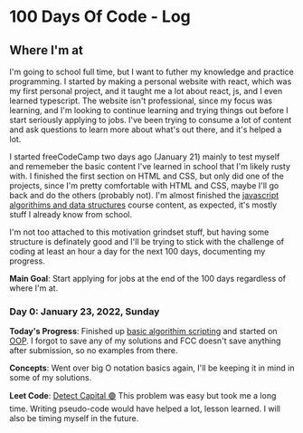 # 100 Days Of Code - Log

## Where I'm at

I'm going to school full time, but I want to futher my knowledge and practice programming. I started by making a personal website with react, which was my first personal project, and it taught me a lot about react, js, and I even learned typescript. The website isn't professional, since my focus was learning, and I'm looking to continue learning and trying things out before I start seriously applying to jobs. I've been trying to consume a lot of content and ask questions to learn more about what's out there, and it's helped a lot.

I started freeCodeCamp two days ago (January 21) mainly to test myself and rememeber the basic content I've learned in school that I'm likely rusty with. I finished the first section on HTML and CSS, but only did one of the projects, since I'm pretty comfortable with HTML and CSS, maybe I'll go back and do the others (probably not). I'm almost finished the [javascript algorithims and data structures](https://www.freecodecamp.org/learn/javascript-algorithms-and-data-structures/) course content, as expected, it's mostly stuff I already know from school.

I'm not too attached to this motivation grindset stuff, but having some structure is definately good and I'll be trying to stick with the challenge of coding at least an hour a day for the next 100 days, documenting my progress.

**Main Goal**: Start applying for jobs at the end of the 100 days regardless of where I'm at.

### Day 0: January 23, 2022, Sunday

**Today's Progress**:
Finished up [basic algorithim scripting](https://www.freecodecamp.org/learn/javascript-algorithms-and-data-structures/#basic-algorithm-scripting) and started on [OOP](https://www.freecodecamp.org/learn/javascript-algorithms-and-data-structures/#object-oriented-programming). I forgot to save any of my solutions and FCC doesn't save anything after submission, so no examples from there.

**Concepts**: Went over big O notation basics again, I'll be keeping it in mind in some of my solutions.

**Leet Code**: [Detect Capital 🟢](https://leetcode.com/problems/detect-capital/) This problem was easy but took me a long time. Writing pseudo-code would have helped a lot, lesson learned. I will also be timing myself in the future.


<!--
- [Valid Parentheses 🟢](https://leetcode.com/problems/valid-parentheses/)
🔴🟠🟡🟢🔵🟣🟤⚫⚪🔘🛑⭕
### Day 0: February 30, 2016 (Example 1)
##### (delete me or comment me out)

**Today's Progress**: Fixed CSS, worked on canvas functionality for the app.

**Thoughts:** I really struggled with CSS, but, overall, I feel like I am slowly getting better at it. Canvas is still new for me, but I managed to figure out some basic functionality.

**Link to work:** [Calculator App](http://www.example.com)

### Day 0: February 30, 2016 (Example 2)
##### (delete me or comment me out)

**Today's Progress**: Fixed CSS, worked on canvas functionality for the app.

**Thoughts**: I really struggled with CSS, but, overall, I feel like I am slowly getting better at it. Canvas is still new for me, but I managed to figure out some basic functionality.

**Link(s) to work**: [Calculator App](http://www.example.com)

### Day 1: June 27, Monday

**Today's Progress**: I've gone through many exercises on FreeCodeCamp.

**Thoughts** I've recently started coding, and it's a great feeling when I finally solve an algorithm challenge after a lot of attempts and hours spent.

**Link(s) to work**
1. [Find the Longest Word in a String](https://www.freecodecamp.com/challenges/find-the-longest-word-in-a-string)
2. [Title Case a Sentence](https://www.freecodecamp.com/challenges/title-case-a-sentence) -->
